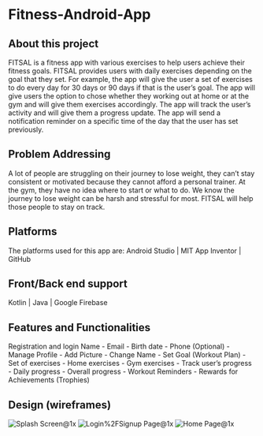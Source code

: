 # Fitness-Android-App

## About this project
FITSAL is a fitness app with various exercises to help users achieve their fitness goals. FITSAL provides users with daily exercises depending on the goal that they set. For example, the app will give the user a set of exercises to do every day for 30 days or 90 days if that is the user’s goal. The app will give users the option to chose whether they working out at home or at the gym and will give them exercises accordingly. 
The app will track the user’s activity and will give them a progress update. The app will send a notification reminder on a specific time of the day that the user has set previously.

## Problem Addressing
A lot of people are struggling on their journey to lose weight, they can’t stay consistent or motivated because they cannot afford a personal trainer. At the gym, they have no idea where to start or what to do. We know the journey to lose weight can be harsh and stressful for most. FITSAL will help those people to stay on track.

## Platforms
The platforms used for this app are:
Android Studio |
MIT App Inventor |
GitHub 

## Front/Back end support
Kotlin |
Java |
Google Firebase

## Features and Functionalities
Registration and login
Name -
Email -
Birth date -
Phone (Optional) -
Manage Profile -
Add Picture -
Change Name -
Set Goal (Workout Plan) -
Set of exercises -
Home exercises -
Gym exercises -
Track user’s progress -
Daily progress -
Overall progress -
Workout Reminders -
Rewards for Achievements (Trophies)

## Design (wireframes)

![Splash Screen@1x](https://user-images.githubusercontent.com/85715477/230732200-0eeba2eb-7117-4d56-8c2d-bc477de9992f.png)
![Login%2FSignup Page@1x](https://user-images.githubusercontent.com/85715477/230732207-55b3dac7-799b-4e0a-bed9-686fd998b446.png)
![Home Page@1x](https://user-images.githubusercontent.com/85715477/230732215-5b712d22-8502-4095-b63a-e510cdea19d3.png)

